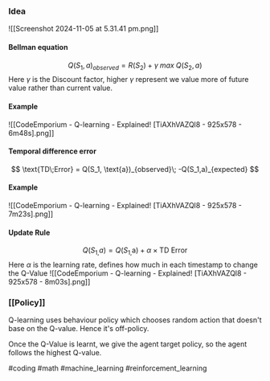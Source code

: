 ### Idea
![[Screenshot 2024-11-05 at 5.31.41 pm.png]]
#### Bellman equation
$$
Q(S_1​,a)_{observed}​=R(S_2​)+\gamma \;max​\;Q(S_2​,a)
$$
Here $\gamma$ is the Discount factor, higher $\gamma$ represent we value more of future value rather than current value.
#### Example
![[CodeEmporium - Q-learning - Explained! [TiAXhVAZQl8 - 925x578 - 6m48s].png]]
#### Temporal difference error
$$
\text{TD\;Error} = Q(S_1, \text{a})_{observed}\; -Q(S_1,a)_{expected}
$$
#### Example
![[CodeEmporium - Q-learning - Explained! [TiAXhVAZQl8 - 925x578 - 7m23s].png]]
#### Update Rule
$$
Q(S_{1,}a) = Q(S_{1,}\text{a}) + \alpha \times \text{TD Error}
$$
Here $\alpha$ is the learning rate, defines how much in each timestamp to change the Q-Value
![[CodeEmporium - Q-learning - Explained! [TiAXhVAZQl8 - 925x578 - 8m03s].png]]
### [[Policy]]
Q-learning uses behaviour policy which chooses random action that doesn't base
on the Q-value. Hence it's off-policy.

Once the Q-Value is learnt, we give the agent target policy, so the agent follows the highest Q-value.






#coding #math #machine_learning #reinforcement_learning


